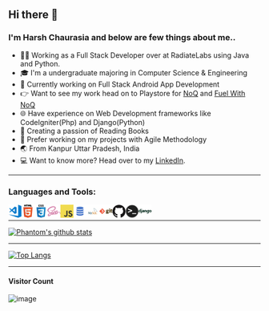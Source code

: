 ## Hi there 👋
### I'm Harsh Chaurasia and below are few things about me..
* 👨‍💻 Working as a Full Stack Developer over at RadiateLabs using Java and Python.
* 🎓 I'm a undergraduate majoring in Computer Science & Engineering
* 📱 Currently working on Full Stack Android App Development
* 👉 Want to see my work head on to Playstore for [NoQ](https://play.google.com/store/apps/details?id=com.younoq.noq) and
      [Fuel With NoQ](https://play.google.com/store/apps/details?id=com.younoq.noqfuelstation)
* 🌐 Have experience on Web Development frameworks like CodeIgniter(Php) and Django(Python)
* 📖 Creating a passion of Reading Books
* 💪 Prefer working on my projects with Agile Methodology
* 🌏 From Kanpur Uttar Pradesh, India
* 💻 Want to know more? Head over to my [LinkedIn](www.linkedin.com/in/harsh-chaurasia).

---

### Languages and Tools:

<img align="left" alt="Visual Studio Code" width="26px" src="https://raw.githubusercontent.com/github/explore/80688e429a7d4ef2fca1e82350fe8e3517d3494d/topics/visual-studio-code/visual-studio-code.png" />
<img align="left" alt="HTML5" width="26px" src="https://raw.githubusercontent.com/github/explore/80688e429a7d4ef2fca1e82350fe8e3517d3494d/topics/html/html.png" />
<img align="left" alt="CSS3" width="26px" src="https://raw.githubusercontent.com/github/explore/80688e429a7d4ef2fca1e82350fe8e3517d3494d/topics/css/css.png" />
<img align="left" alt="Sass" width="26px" src="https://raw.githubusercontent.com/github/explore/80688e429a7d4ef2fca1e82350fe8e3517d3494d/topics/sass/sass.png" />
<img align="left" alt="JavaScript" width="26px" src="https://raw.githubusercontent.com/github/explore/80688e429a7d4ef2fca1e82350fe8e3517d3494d/topics/javascript/javascript.png" />
<img align="left" alt="SQL" width="26px" src="https://raw.githubusercontent.com/github/explore/80688e429a7d4ef2fca1e82350fe8e3517d3494d/topics/sql/sql.png" />
<img align="left" alt="MySQL" width="26px" src="https://raw.githubusercontent.com/github/explore/80688e429a7d4ef2fca1e82350fe8e3517d3494d/topics/mysql/mysql.png" />
<img align="left" alt="Git" width="26px" src="https://raw.githubusercontent.com/github/explore/80688e429a7d4ef2fca1e82350fe8e3517d3494d/topics/git/git.png" />
<img align="left" alt="GitHub" width="26px" src="https://raw.githubusercontent.com/github/explore/78df643247d429f6cc873026c0622819ad797942/topics/github/github.png" />
<img align="left" alt="Terminal" width="26px" src="https://raw.githubusercontent.com/github/explore/80688e429a7d4ef2fca1e82350fe8e3517d3494d/topics/terminal/terminal.png" />
<img align="left" alt="HTML5" width="26px" src="https://raw.githubusercontent.com/github/explore/80688e429a7d4ef2fca1e82350fe8e3517d3494d/topics/django/django.png" />

<br />

---

[![Phantom's github stats](https://github-readme-stats.vercel.app/api?username=Phantom586&count_private=true&show_icons=true)](https://github.com/Phantom586)

---

[![Top Langs](https://github-readme-stats.vercel.app/api/top-langs/?username=Phantom586&layout=compact)](https://github.com/Phantom586)

---

#### Visitor Count
![image](https://profile-counter.glitch.me/Phantom586/count.svg)


